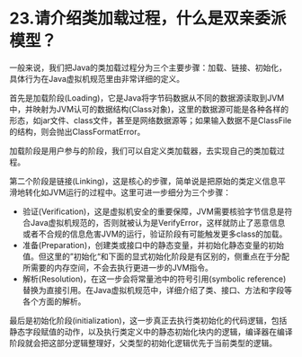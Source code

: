 # 23.请介绍类加载过程，什么是双亲委派模型？

一般来说，我们把Java的类加载过程分为三个主要步骤：加载、链接、初始化，具体行为在Java虚拟机规范里由非常详细的定义。

首先是加载阶段(Loading)，它是Java将字节码数据从不同的数据源读取到JVM中，并映射为JVM认可的数据结构(Class对象)，这里的数据源可能是各种各样的形态，如jar文件、class文件，甚至是网络数据源等；如果输入数据不是ClassFile的结构，则会抛出ClassFormatError。

加载阶段是用户参与的阶段，我们可以自定义类加载器，去实现自己的类加载过程。

第二个阶段是链接(Linking)，这是核心的步骤，简单说是把原始的类定义信息平滑地转化如JVM运行的过程中。这里可进一步细分为三个步骤：

+ 验证(Verification)，这是虚拟机安全的重要保障，JVM需要核验字节信息是符合Java虚拟机规范的，否则就被认为是VerifyError，这样就防止了恶意信息或者不合规的信息危害JVM的运行，验证阶段有可能触发更多class的加载。
+ 准备(Preparation)，创建类或接口中的静态变量，并初始化静态变量的初始值。但这里的”初始化“和下面的显式初始化阶段是有区别的，侧重点在于分配所需要的内存空间，不会去执行更进一步的JVM指令。
+ 解析(Resolution)，在这一步会将常量池中的符号引用(symbolic reference)替换为直接引用。在Java虚拟机规范中，详细介绍了类、接口、方法和字段等各个方面的解析。

最后是初始化阶段(initialization)，这一步真正去执行类初始化的代码逻辑，包括静态字段赋值的动作，以及执行类定义中的静态初始化块内的逻辑，编译器在编译阶段就会把这部分逻辑整理好，父类型的初始化逻辑优先于当前类型的逻辑。